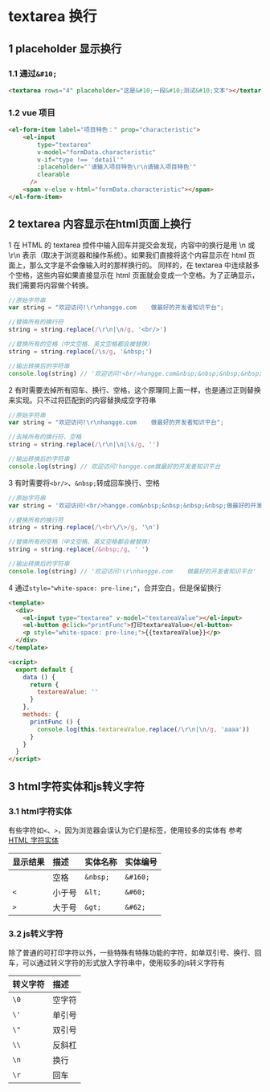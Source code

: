 # textarea 换行

## 1 placeholder 显示换行

### 1.1 通过`&#10;`

```html
<textarea rows="4" placeholder="这是&#10;一段&#10;测试&#10;文本"></textarea>
```

### 1.2 vue 项目

```html
<el-form-item label="项目特色：" prop="characteristic">
    <el-input
        type="textarea"
        v-model="formData.characteristic"
        v-if="type !== 'detail'"
        :placeholder="'请输入项目特色\r\n请输入项目特色'"
        clearable
      />
    <span v-else v-html="formData.characteristic"></span>
</el-form-item>
```

## 2 textarea 内容显示在html页面上换行

1 在 HTML 的 textarea 控件中输入回车并提交会发现，内容中的换行是用 \n 或 \r\n 表示（取决于浏览器和操作系统）。如果我们直接将这个内容显示在 html 页面上，那么文字是不会像输入时的那样换行的。
同样的，在 textarea 中连续敲多个空格，这些内容如果直接显示在 html 页面就会变成一个空格。为了正确显示，我们需要将内容做个转换。

```js
//原始字符串
var string = "欢迎访问!\r\nhangge.com    做最好的开发者知识平台";

//替换所有的换行符
string = string.replace(/\r\n|\n/g, '<br/>')

//替换所有的空格（中文空格、英文空格都会被替换）
string = string.replace(/\s/g, '&nbsp;')

//输出转换后的字符串
console.log(string) // '欢迎访问!<br/>hangge.com&nbsp;&nbsp;&nbsp;&nbsp;做最好的开发者知识平台'，若vue项目，可通过v-html展示该文本
```

2 有时需要去掉所有回车、换行、空格，这个原理同上面一样，也是通过正则替换来实现。只不过将匹配到的内容替换成空字符串

```js
//原始字符串
var string = "欢迎访问!\r\nhangge.com    做最好的开发者知识平台";

//去掉所有的换行符、空格
string = string.replace(/\r\n|\n|\s/g, '')

//输出转换后的字符串
console.log(string) // 欢迎访问!hangge.com做最好的开发者知识平台
```

3 有时需要将`<br/>`、`&nbsp;`转成回车换行、空格

```js
//原始字符串
var string = '欢迎访问!<br/>hangge.com&nbsp;&nbsp;&nbsp;&nbsp;做最好的开发者知识平台'

//替换所有的换行符
string = string.replace(/\<br\/\>/g, '\n')

//替换所有的空格（中文空格、英文空格都会被替换）
string = string.replace(/&nbsp;/g, ' ')

//输出转换后的字符串
console.log(string) // '欢迎访问!\r\nhangge.com    做最好的开发者知识平台'
```

4 通过`style="white-space: pre-line;"`，合并空白，但是保留换行

```html
<template>
  <div>
    <el-input type="textarea" v-model="textareaValue"></el-input>
    <el-button @click="printFunc">打印textareaValue</el-button>
    <p style="white-space: pre-line;">{{textareaValue}}</p>
  </div>
</template>

<script>
  export default {
    data () {
      return {
        textareaValue: ''
      }
    },
    methods: {
      printFunc () {
        console.log(this.textareaValue.replace(/\r\n|\n/g, 'aaaa'))
      }
    }
  }
</script>
```

## 3 html字符实体和js转义字符

### 3.1 html字符实体

有些字符如`<`、`>`，因为浏览器会误认为它们是标签，使用较多的实体有
参考[HTML 字符实体](http://www.w3school.com.cn/html/html_entities.asp)

显示结果 | 描述 | 实体名称 | 实体编号
:--|:--|:--|:--
|  | 空格 | `&nbsp;` | `&#160;`
 `<` | 小于号 | `&lt;` | `&#60;`
 `>` | 大于号 | `&gt;` | `&#62;`

### 3.2 js转义字符

除了普通的可打印字符以外，一些特殊有特殊功能的字符，如单双引号、换行、回车，可以通过转义字符的形式放入字符串中，使用较多的js转义字符有

转义字符 | 描述
:-- |:--
`\0` | 空字符
`\'` | 单引号
`\"` | 双引号
`\\` | 反斜杠
`\n` | 换行
`\r` | 回车
